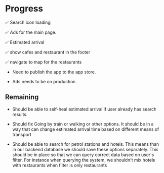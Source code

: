 # Progress

✅ Search icon loading

✅ Ads for the main page.

✅ Estimated arrival

✅ show cafes and restaurant in the footer

✅ navigate to map for the restaurants

- Need to publish the app to the app store.

- Ads needs to be on production.

## Remaining

- Should be able to self-heal estimated arrival if user already has search results.

- Should fix Going by train or walking or other options. It should be in a way that can change estimated arrival time based on different means of transport

- Should be able to search for petrol stations and hotels. This means than in our backend database we should save these options separately.
  This should be in place so that we can query correct data based on user's filter. For instance when querying the system, we shouldn't mix hotels with
  restaurants when filter is only restaurants

